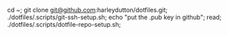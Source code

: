 cd ~; git clone git@github.com:harleydutton/dotfiles.git; ./dotfiles/.scripts/git-ssh-setup.sh; echo "put the .pub key in github"; read; ./dotfiles/.scripts/dotfile-repo-setup.sh;
